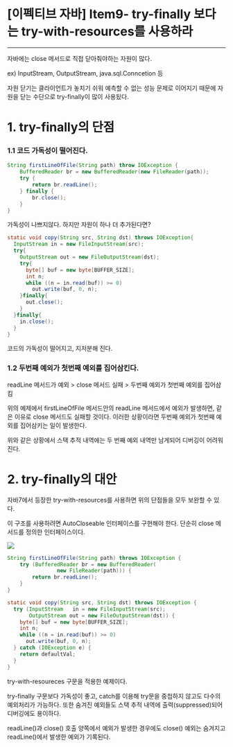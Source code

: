 # [이펙티브 자바] Item9- try-finally 보다는 try-with-resources를 사용하라

---

자바에는 close 메서드로 직접 닫아줘야하는 자원이 많다.

ex) InputStream, OutputStream, java.sql.Conncetion 등

자원 닫기는 클라이언트가 놓치기 쉬워 예측할 수 없는 성능 문제로 이어지기 때문에 자원을 닫는 수단으로 try-finally이 많이 사용됬다.

# 1. try-finally의 단점

### 1.1 코드 가독성이 떨어진다.

```java
String firstLineOfFile(String path) throw IOException {
    BufferedReader br = new BufferedReader(new FileReader(path));
    try {
        return br.readLine();
    } finally {
        br.close();
    }
}
```

가독성이 나쁘지않다. 하지만 자원이 하나 더 추가된다면?

```java
static void copy(String src, String dst) throws IOException{
  InputStream in = new FileInputStream(src);
  try{
    OutputStream out = new FileOutputStream(dst);
    try{
      byte[] buf = new byte[BUFFER_SIZE];
      int n;
      while ((n = in.read(buf)) >= 0)
        out.write(buf, 0, n);
    }finally{
      out.close();
    }
  }finally{
    in.close();
  }
}
```

코드의 가독성이 떨어지고, 지저분해 진다.

### 1.2 두번째 예외가 첫번째 예외를 집어삼킨다.

readLine 메서드가 예외 > close 메서드 실패 > 두번째 예외가 첫번째 예외를 집어삼킴

위의 예제에서 firstLineOfFile 메서드안의 readLine 메서드에서 예외가 발생하면, 같은 이유로 close 메서드도 실패할 것이다. 이러한 상황이라면 두번째 예외가 첫번째 예외를 집어삼키는 일이 발생한다. 

위와 같은 상황에서 스택 추적 내역에는 두 번째 예외 내역만 남게되어 디버깅이 어려워진다.

# 2. try-finally의 대안

자바7에서 등장한 try-with-resources를 사용하면 위의 단점들을 모두 보완할 수 있다. 

이 구조를 사용하려면 AutoCloseable 인터페이스를 구현해야 한다. 단순히 close 메서드를 정의한 인터페이스이다.

![](https://img1.daumcdn.net/thumb/R1280x0/?scode=mtistory2&fname=https%3A%2F%2Fblog.kakaocdn.net%2Fdn%2FctF2cu%2FbtqRAkfVpgo%2FwUoFwn6CWp5ljuhv6CajT0%2Fimg.png)

```java
String firstLineOfFile(String path) throws IOException {
    try (BufferedReader br = new BufferedReader(
	    		new FileReader(path))) {
        return br.readLine();
    }
}
```

```java
static void copy(String src, String dst) throws IOException {
  try (InputStream   in = new FileInputStream(src);
       OutputStream out = new FileOutputStream(dst)) {
    byte[] buf = new byte[BUFFER_SIZE];
    int n;
    while ((n = in.read(buf)) >= 0)
      out.write(buf, 0, n);
  } catch (IOException e) {
    return defaultVal;
  }
}
```

try-with-resoureces 구문을 적용한 예제이다.

try-finally 구문보다 가독성이 좋고, catch를 이용해 try문을 중첩하지 않고도 다수의 예외처리가 가능하다. 또한 숨겨진 예외들도 스택 추적 내역에 출력(suppressed)되어 디버깅에도 용이하다.

readLine()과 close() 호출 양쪽에서 예외가 발생한 경우에도 close() 예외는 숨겨지고 readLine()에서 발생한 예외가 기록된다.
